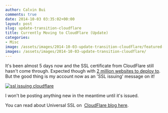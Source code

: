 ```yaml
---
author: Calvin Bui
comments: true
date: 2014-10-03 03:35:02+00:00
layout: post
slug: update-transition-cloudflare
title: Currently Moving to CloudFlare (Update)
categories:
- Misc
image: /assets/images/2014-10-03-update-transition-cloudflare/featured-image.jpg 
images: /assets/images/2014-10-03-update-transition-cloudflare/
---
```


It's been almost 5 days now and the SSL certificate from CloudFlare still hasn't come through. Expected though with [2 million websites to deploy to](https://blog.cloudflare.com/universal-ssl-be-just-a-bit-more-patient/). But the good thing is my account now as an 'SSL issuing' message on it!

[![ssl issuing cloudflare]({{page.images}}capture.png)]({{page.images}}capture.png)

I won't be posting anything new in the meantime until it's issued.

You can read about Universal SSL on  [CloudFlare blog here](https://blog.cloudflare.com/).
